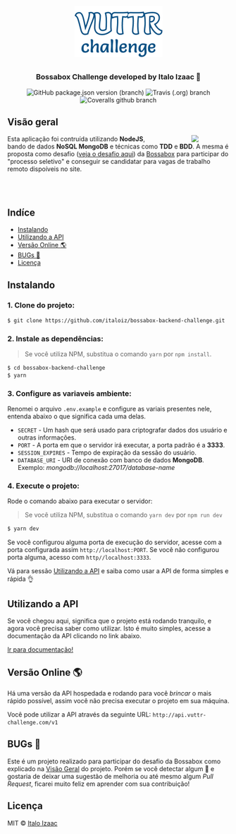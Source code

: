 <h1 align="center">

  ![](assets/vuttr-challenge.png)

</h1>

<h3 align="center">
  Bossabox Challenge developed by Italo Izaac 🤘
</h3>

<div align="center">

  ![GitHub package.json version (branch)](https://img.shields.io/github/package-json/v/italoiz/bossabox-backend-challenge/master.svg?color=0A5184&label=version)<space>
  ![Travis (.org) branch](https://img.shields.io/travis/italoiz/bossabox-backend-challenge/master.svg?color=0A5184)<space>
  ![Coveralls github branch](https://img.shields.io/coveralls/github/italoiz/bossabox-backend-challenge/master.svg?color=0A5184)

</div>

## Visão geral

<img src="https://media.giphy.com/media/14udF3WUwwGMaA/giphy-downsized.gif" align="right" hspace="70">

Esta aplicação foi contruída utilizando **NodeJS**, bando de dados **NoSQL MongoDB** e técnicas como **TDD** e **BDD**. A mesma é proposta como desafio ([veja o desafio aqui](https://www.notion.so/Back-end-0b2c45f1a00e4a849eefe3b1d57f23c6)) da [Bossabox](https://bossabox.com) para participar do "processo seletivo" e conseguir se candidatar para vagas de trabalho remoto dispoíveis no site.

<br /><br />

## Indíce

- [Instalando](#instalando)
- [Utilizando a API](#utilizando-a-api)
- [Versão Online 🌎](#versão-online-)
- [BUGs 🐛](#bugs-)
- [Licença](#licença)

## Instalando

### 1. Clone do projeto:

```bash
$ git clone https://github.com/italoiz/bossabox-backend-challenge.git
```

### 2. Instale as dependências:

> Se você utiliza NPM, substitua o comando `yarn` por `npm install`.

```bash
$ cd bossabox-backend-challenge
$ yarn
```

### 3. Configure as variaveis ambiente:

Renomei o arquivo `.env.example` e configure as variais presentes nele, entenda abaixo o que significa cada uma delas.

* `SECRET` - Um hash que será usado para criptografar dados dos usuário e outras informações.
* `PORT` - A porta em que o servidor irá executar, a porta padrão é a **3333**.
* `SESSION_EXPIRES` - Tempo de expiração da sessão do usuário.
* `DATABASE_URI` - URI de conexão com banco de dados **MongoDB**. Exemplo: *mongodb://localhost:27017/database-name*

### 4. Execute o projeto:

Rode o comando abaixo para executar o servidor:

> Se você utiliza NPM, substitua o comando `yarn dev` por `npm run dev`

```bash
$ yarn dev
```

Se você configurou alguma porta de execução do servidor, acesse com a porta configurada assim
`http://localhost:PORT`. Se você não configurou porta alguma, acesso com `http//localhost:3333`.

Vá para sessão [Utilizando a API](#utilizando-a-api) e saiba como usar a API de forma simples e rápida 👌

## Utilizando a API

Se você chegou aqui, significa que o projeto está rodando tranquilo, e agora você precisa saber como utilizar.
Isto é muito simples, acesse a documentação da API clicando no link abaixo.

[Ir para documentação!](http://docs.vuttr-challenge.com/api)

## Versão Online 🌎

Há uma versão da API hospedada e rodando para você *brincar* o mais rápido possível, assim você
não precisa executar o projeto em sua máquina.

Você pode utilizar a API através da seguinte URL: `http://api.vuttr-challenge.com/v1`

## BUGs 🐛

Este é um projeto realizado para participar do desafio da Bossabox como explicado na [Visão Geral](#visao-geral) do projeto. Porém se você detectar algum 🐛 e gostaria de deixar uma sugestão de melhoria ou até mesmo algum *Pull Request*, ficarei muito feliz em aprender com sua contribuição!

## Licença

MIT © [Italo Izaac](https://italoiz.github.io)
